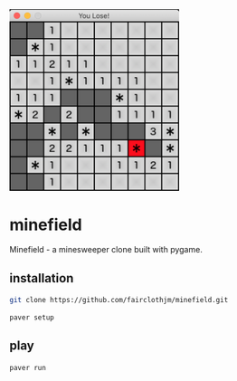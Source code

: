 <img src="minefield.png" alt="Minefield" width=300/>

# minefield
Minefield - a minesweeper clone built with pygame.

## installation
``` bash
git clone https://github.com/fairclothjm/minefield.git
```
``` bash
paver setup
```

## play
``` bash
paver run
```



